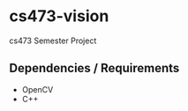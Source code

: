 cs473-vision
============

cs473 Semester Project

Dependencies / Requirements
---------------------------
* OpenCV
* C++

